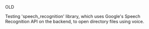 OLD

Testing 'speech_recognition' library, which uses Google's Speech Recognition API on the backend, to open directory files using voice.
